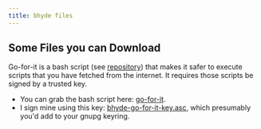 ```yaml
--- 
title: bhyde files
---
```

Some Files you can Download
---------------------------

Go-for-it is a bash script (see [repository](http://github./go-for-it))
that makes it safer to execute scripts that you have fetched from the
internet.  It requires those scripts be signed by a trusted key.

+ You can grab the bash script here: [go-for-it](/assets/go-for-it).
+ I sign mine using this key: [bhyde-go-for-it-key.asc](/assets/bhyde-go-for-it-key.asc), which
  presumably you'd add to your gnupg keyring.

